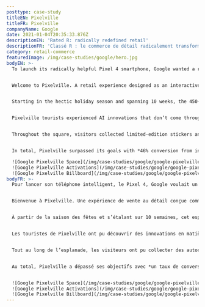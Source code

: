 ```yaml
---
posttype: case-study
titleEN: Pixelville
titleFR: Pixelville
companyName: Google
date: 2021-01-04T20:35:33.876Z
descriptionEN: 'Rated R: radically redefined retail'
descriptionFR: 'Classé R : le commerce de détail radicalement transformé'
category: retail-commerce
featuredImage: /img/case-studies/google/hero.jpg
bodyEN: >-
  To launch its radically helpful Pixel 4 smartphone, Google wanted a retail space where consumers could experience that helpfulness first hand. But what does a tangible environment look like for a brand that, until now, has lived in the cloud?


  Welcome to Pixelville. A retail experience designed as an interactive town square, built inside one of the largest carriers’ flagship retail stores.


  Starting in the hectic holiday season and spanning 10 weeks, the 450-square-foot blank space was transformed into an immersive journey through Google’s uniquely helpful and quirky world. Shoppers toured four ’stores’ along Pixelville’s Pixel St and Nest Ave: The Lens Gallery, the Motion Sense studio, the Astro Diner, and the Google Apartment. Inside each, BAs invited them to get hands on with the latest from Google in a number of contextually relevant demos.


  Pixelville tourists experienced AI innovations that don’t come through on spec sheets, camera capabilities you have to see to believe, and day-to-day features that, until now, you had to own the device to appreciate.


  Throughout the square, visitors collected limited-edition stickers and Google treats, before being handed off to a sales representative to learn more about how they could take their favorite product home.


  In total, Pixelville surpassed its goals with *46% conversion from intercept to demo, +35pt lift in purchase consideration for Pixel 4, and 15pt lift in purchase consideration for Nest Mini.*

  ![Google Pixelville Space](/img/case-studies/google/google-pixelville-space.jpg)
  ![Google Pixelville Activations](/img/case-studies/google/google-pixelville-activations.jpg)
  ![Google Pixelville Billboard](/img/case-studies/google/google-pixelville-billboard.jpg)
bodyFR: >-
  Pour lancer son téléphone intelligent, le Pixel 4, Google voulait un espace de vente au détail où les consommateurs pourraient découvrir en avant-première cette nouvelle technologie. Mais à quoi ressemble un environnement physique pour une marque qui, jusqu’à présent, vivait dans le nuage de l’internet ?


  Bienvenue à Pixelville. Une expérience de vente au détail conçue comme une esplanade interactive, construite à l’intérieur de l’un des plus grands magasins de détail.


  À partir de la saison des fêtes et s’étalant sur 10 semaines, cet espace vide de 450 pieds carrés a été transformé en un voyage immersif à travers l’univers unique et original de Google. Les gens ont visité quatre « magasins » le long de Pixel Street et Nest Avenue à Pixelville : la galerie Lens, le studio Motion Sense, l’Astro Diner et l’appartement Google. Dans chacun d’eux, grâce à un certain nombre de démos contextuellement pertinentes, les gens ont été invités à se familiariser avec les dernières nouveautés de Google.


  Les touristes de Pixelville ont pu découvrir des innovations en matière d’IA qui n’apparaissent pas encore sur les fiches techniques, des fonctionnalités incroyables de l’appareil photo ainsi que toutes les fonctionnalités que, jusqu’à présent, seuls les propriétaires du téléphone pouvaient apprécier.


  Tout au long de l’esplanade, les visiteurs ont pu collecter des autocollants en édition limitée ainsi que des friandises Google, avant d’être confiés à un représentant des ventes pour en apprendre davantage sur comment ils pouvaient acheter leur produit préféré.


  Au total, Pixelville a dépassé ses objectifs avec *un taux de conversion de 46 %, une augmentation de 35 points de la contrepartie d’achat pour le Pixel 4 et une augmentation de 15 points de la contrepartie d’achat pour Nest Mini.*


  ![Google Pixelville Space](/img/case-studies/google/google-pixelville-space.jpg)
  ![Google Pixelville Activations](/img/case-studies/google/google-pixelville-activations.jpg)
  ![Google Pixelville Billboard](/img/case-studies/google/google-pixelville-billboard.jpg)
---
```

